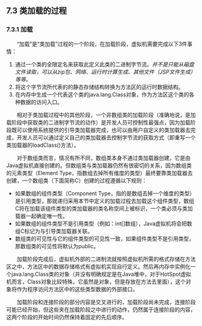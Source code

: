 ## 7.3 类加载的过程

### 7.3.1 加载

　　“加载”是“类加载”过程的一个阶段，在加载阶段，虚拟机需要完成以下3件事情：

1. 通过一个类的全限定名来获取此定义此类的二进制字节流。*并不是只能从磁盘文件读取，可以从zip包、网络、运行时计算生成、其他文件（JSP文件生成）等等。*
2. 将这个字节流所代表的的静态存储结构转换为方法区的运行时数据结构。
3. 在内存中生成一个代表这个类的java.lang.Class对象，作为方法区这个类的各种数据的访问入口。

　　相对于类加载过程中的其他阶段，一个非数组类的加载阶段（准确地说，是加载阶段中获取类的二进制字节流的动作）是开发人员可控制性最强点，因为加载阶段既可以使用系统提供的引导类加载器完成，也可以由用户自定义的类加载器去完成，开发人员可以通过定义自己的类加载器去控制字节流的获取方式（即重写一个类加载器的loadClass()方法）。
  
　　对于数组类而言，情况有所不同，数组类本身不通过类加载器创建，它是由Java虚拟机直接创建的。但数组类与类加载器仍然有很密切的关系，因为数组类的元素类型（Element Type，指数组去掉所有维度的类型）最终要靠类加载器去创建，一个数组类（下面简称C）创建的过程遵循以下规则：

+ 如果数组的组件类型（Component Type，指的是数组去掉一个维度的类型）是引用类型，那就递归采用本节中定义的加载过程去加载这个组件类型，数组C将在加载该组件类型的类加载器的类名称空间上被标识，一个类必须与类加载器一起确定唯一性。
+ 如果数组的组件类型不是引用类型（例如：int\[]数组），Java虚拟机将会把数组C标记为与引导类加载器关联。
+ 数组类的可见性与它的组件类型的可见性一致，如果组件类型不是引用类型，那数组类的可见性将默认为public。

　　加载阶段完成后，虚拟机外部的二进制流就按照虚拟机所需的格式存储在方法区之中，方法区中的数据存储格式有虚拟机实现自行定义。然后再内存中实例化一个java.lang.Class类的对象（并没有明确规定是在Java堆中，对于HotSpot虚拟机而言，Class对象比较特殊，它虽然是对象，但是存放在方法去里面），这个对象将作为程序访问方法区中的这些类型数据的外部接口。

　　加载阶段和连接阶段的部分内容是交叉进行的，加载阶段尚未完成，连接阶段可能已经开始，但这些夹在加载阶段之中进行的动作，仍然属于连接阶段的内容，这两个阶段的开始时间仍然保持着固定的先后顺序。





　　

  
  
